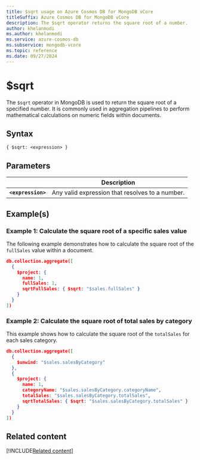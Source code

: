 ```yaml
---
title: $sqrt usage on Azure Cosmos DB for MongoDB vCore
titleSuffix: Azure Cosmos DB for MongoDB vCore
description: The $sqrt operator returns the square root of a number.
author: khelanmodi
ms.author: khelanmodi
ms.service: azure-cosmos-db
ms.subservice: mongodb-vcore
ms.topic: reference
ms.date: 09/27/2024
---
```


# $sqrt

The `$sqrt` operator in MongoDB is used to return the square root of a specified number. It is commonly used in aggregation pipelines to perform mathematical calculations on numeric fields within documents.

## Syntax

```shell
{ $sqrt: <expression> }
```

## Parameters  

| | Description |
| --- | --- |
| **`<expression>`**| Any valid expression that resolves to a number. |

## Example(s)

### Example 1: Calculate the square root of a specific sales value

The following example demonstrates how to calculate the square root of the `fullSales` value within a document.

```json
db.collection.aggregate([
  {
    $project: {
      name: 1,
      fullSales: 1,
      sqrtFullSales: { $sqrt: "$sales.fullSales" }
    }
  }
])
```

### Example 2: Calculate the square root of total sales by category

This example shows how to calculate the square root of the `totalSales` for each sales category.

```json
db.collection.aggregate([
  {
    $unwind: "$sales.salesByCategory"
  },
  {
    $project: {
      name: 1,
      categoryName: "$sales.salesByCategory.categoryName",
      totalSales: "$sales.salesByCategory.totalSales",
      sqrtTotalSales: { $sqrt: "$sales.salesByCategory.totalSales" }
    }
  }
])
```

## Related content
[!INCLUDE[Related content](../includes/related-content.md)]